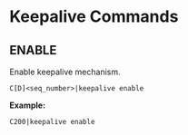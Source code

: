 # Keepalive Commands

## ENABLE

Enable keepalive mechanism.

```
C[D]<seq_number>|keepalive enable
```

**Example:**
```
C200|keepalive enable
```
